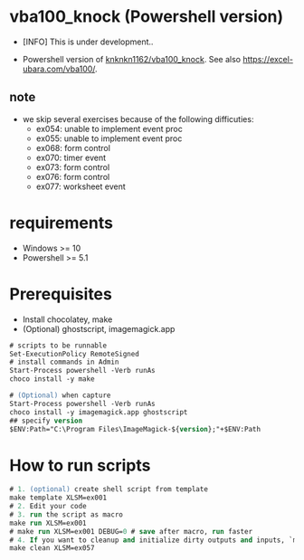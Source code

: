 # vba100_knock (Powershell version)

+ [INFO] This is under development..

+ Powershell version of [knknkn1162/vba100_knock](https://github.com/knknkn1162/vba100_knock). See also https://excel-ubara.com/vba100/.

## note

+ we skip several exercises because of the following difficuties:
    + ex054: unable to implement event proc
    + ex055: unable to implement event proc
    + ex068: form control
    + ex070: timer event
    + ex073: form control
    + ex076: form control
    + ex077: worksheet event

# requirements

+ Windows >= 10
+ Powershell >= 5.1

# Prerequisites

+ Install chocolatey, make
+ (Optional) ghostscript, imagemagick.app

```ps
# scripts to be runnable
Set-ExecutionPolicy RemoteSigned
# install commands in Admin
Start-Process powershell -Verb runAs
choco install -y make

# (Optional) when capture
Start-Process powershell -Verb runAs
choco install -y imagemagick.app ghostscript
## specify version
$ENV:Path="C:\Program Files\ImageMagick-${version};"+$ENV:Path
```

# How to run scripts

```ps
# 1. (optional) create shell script from template
make template XLSM=ex001
# 2. Edit your code
# 3. run the script as macro
make run XLSM=ex001
# make run XLSM=ex001 DEBUG=0 # save after macro, run faster
# 4. If you want to cleanup and initialize dirty outputs and inputs, `make clean`
make clean XLSM=ex057
```
